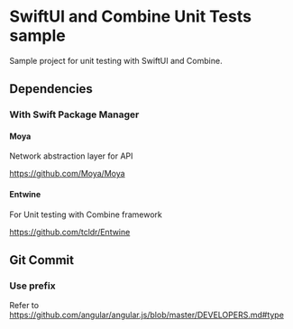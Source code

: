 # SwiftUI and Combine Unit Tests sample

Sample project for unit testing with SwiftUI and Combine.

## Dependencies

### With Swift Package Manager

#### Moya

Network abstraction layer for API

https://github.com/Moya/Moya

#### Entwine

For Unit testing with Combine framework

https://github.com/tcldr/Entwine

## Git Commit

### Use prefix

Refer to https://github.com/angular/angular.js/blob/master/DEVELOPERS.md#type
